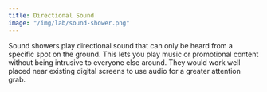 ```yaml
---
title: Directional Sound
image: "/img/lab/sound-shower.png"
---
```


Sound showers play directional sound that can only be heard from a specific spot on the ground. This lets you play music or promotional content without being intrusive to everyone else around. They would work well placed near existing digital screens to use audio for a greater attention grab.
